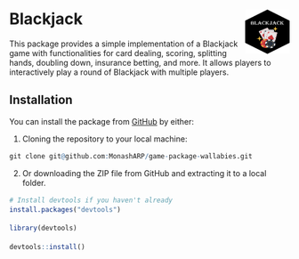
<!-- README.md is generated from README.Rmd. Please edit that file -->

# Blackjack <img src="man/figures/Blackjack.png" align="right" height="80" width="80" alt="" />

This package provides a simple implementation of a Blackjack game with
functionalities for card dealing, scoring, splitting hands, doubling
down, insurance betting, and more. It allows players to interactively
play a round of Blackjack with multiple players.

## Installation

You can install the package from
[GitHub](https://github.com/MonashARP/game-package-wallabies.git) by
either:

1.  Cloning the repository to your local machine:

``` r
git clone git@github.com:MonashARP/game-package-wallabies.git
```

2.  Or downloading the ZIP file from GitHub and extracting it to a local
    folder.

``` r
# Install devtools if you haven't already
install.packages("devtools")

library(devtools)

devtools::install()
```
